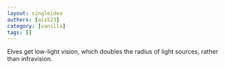 ```yaml
---
layout: singleidea
authors: [ais523]
category: [vanilla]
tags: []
---
```

Elves get low-light vision, which doubles the radius of light sources, rather than infravision.

